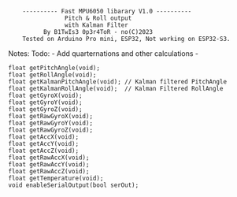         ---------- Fast MPU6050 libarary V1.0 ----------
                    Pitch & Roll output
                    with Kalman Filter
              By B1TwIs3 0p3r4ToR - no(C)2023
        Tested on Arduino Pro mini, ESP32, Not working on ESP32-S3.

Notes: 
              Todo:
              - Add quarternations and other calculations
              - 

    float getPitchAngle(void);
    float getRollAngle(void);
    float getKalmanPitchAngle(void); // Kalman filtered PitchAngle
    float getKalmanRollAngle(void);  // Kalman Filtered RollAngle
    float getGyroX(void);
    float getGyroY(void);
    float getGyroZ(void);
    float getRawGyroX(void);
    float getRawGyroY(void);
    float getRawGyroZ(void);
    float getAccX(void);
    float getAccY(void);
    float getAccZ(void);
    float getRawAccX(void);
    float getRawAccY(void);
    float getRawAccZ(void);
    float getTemperature(void);
    void enableSerialOutput(bool serOut);
